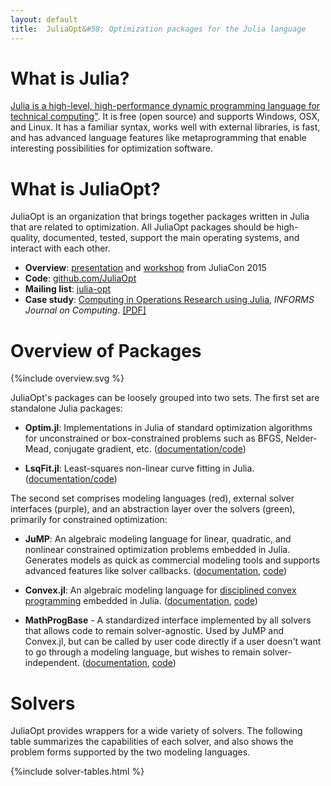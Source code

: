 ```yaml
---
layout: default
title:  JuliaOpt&#58; Optimization packages for the Julia language
---
```


# What is Julia?
[Julia is a high-level, high-performance dynamic programming language for technical computing"](http://julialang.org). It is free (open source) and supports Windows, OSX, and Linux. It has a familiar syntax, works well with external libraries, is fast, and has advanced language features like metaprogramming that enable interesting possibilities for optimization software.


# What is JuliaOpt?
JuliaOpt is an organization that brings together packages written in Julia that are related to optimization. All JuliaOpt packages should be high-quality, documented, tested, support the main operating systems, and interact with each other.

- **Overview**: [presentation](https://www.youtube.com/watch?v=7LNeR299q88) and [workshop](https://www.youtube.com/watch?v=nnL7yLMVu6c) from JuliaCon 2015
- **Code**: [github.com/JuliaOpt](http://github.com/JuliaOpt)
- **Mailing list**: [julia-opt](https://groups.google.com/forum/#!forum/julia-opt)
- **Case study**: [Computing in Operations Research using Julia](http://dx.doi.org/10.1287/ijoc.2014.0623), *INFORMS Journal on Computing*. [[PDF]](http://arxiv.org/abs/1312.1431)



# Overview of Packages
{%include overview.svg %}

JuliaOpt's packages can be loosely grouped into two sets. The first set are standalone Julia packages:

- **Optim.jl**: Implementations in Julia of standard optimization algorithms for unconstrained or box-constrained problems such as BFGS, Nelder-Mead, conjugate gradient, etc. (<a href="https://github.com/JuliaOpt/Optim.jl">documentation/code</a>)

- **LsqFit.jl**: Least-squares non-linear curve fitting in Julia. (<a href="https://github.com/JuliaOpt/LsqFit.jl">documentation/code</a>)

The second set comprises modeling languages (red), external solver interfaces (purple), and an abstraction layer over the solvers (green), primarily for constrained optimization:

- **JuMP**: An algebraic modeling language for linear, quadratic, and nonlinear constrained optimization problems embedded in Julia. Generates models as quick as commercial modeling tools and supports advanced features like solver callbacks. (<a href="https://jump.readthedocs.org/en/latest/">documentation</a>, <a href="https://github.com/JuliaOpt/JuMP.jl">code</a>)

- **Convex.jl**: An algebraic modeling language for <a href="http://stanford.edu/~boyd/papers/disc_cvx_prog.html">disciplined convex programming</a> embedded in Julia. (<a href="http://convexjl.readthedocs.org/">documentation</a>, <a href="https://github.com/JuliaOpt/Convex.jl">code</a>)

- **MathProgBase** - A standardized interface implemented by all solvers that allows code to remain solver-agnostic. Used by JuMP and Convex.jl, but can be called by user code directly if a user doesn't want to go through a modeling language, but wishes to remain solver-independent.  (<a href="http://mathprogbasejl.readthedocs.org/en/latest/">documentation</a>, <a href="https://github.com/JuliaOpt/MathProgBase.jl">code</a>)


# Solvers
JuliaOpt provides wrappers for a wide variety of solvers. The following table summarizes the capabilities of each solver, and also shows the problem forms supported by the two modeling languages.

{%include solver-tables.html %}


<br><br>
